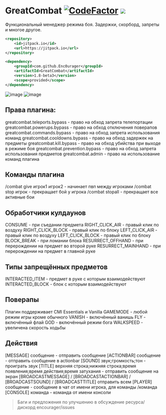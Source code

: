 # GreatCombat [![CodeFactor](https://www.codefactor.io/repository/github/enc0urager/greatcombat/badge)](https://www.codefactor.io/repository/github/enc0urager/greatcombat) [![](https://jitpack.io/v/Enc0urager/GreatCombat.svg)](https://jitpack.io/#Enc0urager/GreatCombat)

Функциональный менеджер режима боя. Задержки, скорборд, запреты и многое другое.

```xml
<repository>
    <id>jitpack.io</id>
    <url>https://jitpack.io</url>
</repository>

<dependency>
    <groupId>com.github.Enc0urager</groupId>
    <artifactId>GreatCombat</artifactId>
    <version>1.8-beta3</version>
    <scope>provided</scope>
</dependency>
```

![image](https://github.com/user-attachments/assets/65076725-cfe8-4de9-8014-a9fd4c6a9582)
![image](https://github.com/user-attachments/assets/b3e2c468-5bff-4829-bf40-2eb2bd028023)

## Права плагина:
greatcombat.teleports.bypass - право на обход запрета телепортации greatcombat.powerups.bypass - право на обход отключения поверапов greatcombat.commands.bypass - право на обход запрета использования команд greatcombat.cooldowns.bypass - право на обход задержек на предметы greatcombat.kill.bypass - право на обход убийства при выходе в режиме боя greatcombat.prevention.bypass - право на обход запрета использования предметов greatcombat.admin - право на использование команд плагина

## Команды плагина
/combat give игрок1 игрок2 - начинает пвп между игроками /combat stop игрок - прекращает бой у игрока /combat stopall - прекращает все активные бои

## Обработчики кулдаунов
CONSUME - при съедании предмета RIGHT_CLICK_AIR - правый клик по воздуху RIGHT_CLICK_BLOCK - правый клик по блоку LEFT_CLICK_AIR - правый клик по воздуху LEFT_CLICK_BLOCK - правый клик по блоку BLOCK_BREAK - при ломании блока RESURRECT_OFFHAND - при перерождении на предмет во второй руке RESURRECT_MAINHAND - при перерождении на предмет в главной руке

## Типы запрещённых предметов
INTERACTED_ITEM - предмет в руке с которым взаимодействуют INTERACTED_BLOCK - блок с которым взаимодействуют

## Поверапы
Плагин поддерживает CMI Essentials и Vanilla GAMEMODE - любой режим игры кроме обычного VANISH - включённый ванишь FLY - включённый флай GOD - включённый режим бога WALKSPEED - увеличена скорость ходьбы

## Действия
[MESSAGE] сообщение - отправить сообщение [ACTIONBAR] сообщение - отправить сообщение в actionbar [SOUND] звук;громкость;тон - проиграть звук [TITLE] верхняя строка;нижняя строка;время появления;время действия;время затухания - отправить сообщение на экран [BROADCASTMESSAGE] / [BROADCASTACTIONBAR] / [BROADCASTSOUND] / [BROADCASTTITLE] отправить всем [PLAYER] сообщение - сообщение в чат от имени игрока, для команды /команда [CONSOLE] команда - команда от имени консоли

>Баги и предложения по улучшению в обсуждение ресурса/дискорд encourager/issues
